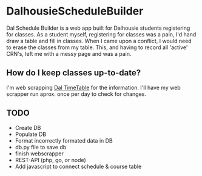 # DalhousieScheduleBuilder
Dal Schedule Builder is a web app built for Dalhousie students registering for classes. As a student myself, registering for classes was a pain, I'd hand draw a table and fill in classes. When I came upon a conflict, I would need to erase the classes from my table. This, and having to record all 'active' CRN's, left me with a messy page and was a pain.

## How do I keep classes up-to-date?
I'm web scrapping [Dal TimeTable](https://dalonline.dal.ca/PROD/fysktime.P_DisplaySchedule) for the information. I'll have my web scrapper run aprox. once per day to check for changes.

## TODO
* Create DB
* Populate DB
* Format incorrectly formated data in DB
* db.py file to save db
* finish webscrapper
* REST-API (php, go, or node)
* Add javascript to connect schedule & course table
